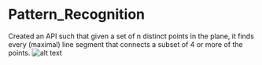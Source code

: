 # Pattern_Recognition
Created an API such that given a set of n distinct points in the plane, it finds every (maximal) line segment that connects a subset of 4 or more of the points.
![alt text](https://raw.githubusercontent.com/JustinElsamah/Sliding_Puzzle_Solver/master/3_by_3_sliding_puzzle_example.png)

